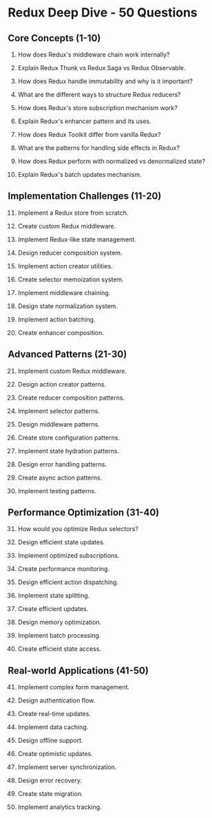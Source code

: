 # Redux Deep Dive - 50 Questions

## Core Concepts (1-10)

1. How does Redux's middleware chain work internally?

2. Explain Redux Thunk vs Redux Saga vs Redux Observable.

3. How does Redux handle immutability and why is it important?

4. What are the different ways to structure Redux reducers?

5. How does Redux's store subscription mechanism work?

6. Explain Redux's enhancer pattern and its uses.

7. How does Redux Toolkit differ from vanilla Redux?

8. What are the patterns for handling side effects in Redux?

9. How does Redux perform with normalized vs denormalized state?

10. Explain Redux's batch updates mechanism.

## Implementation Challenges (11-20)

11. Implement a Redux store from scratch.

12. Create custom Redux middleware.

13. Implement Redux-like state management.

14. Design reducer composition system.

15. Implement action creator utilities.

16. Create selector memoization system.

17. Implement middleware chaining.

18. Design state normalization system.

19. Implement action batching.

20. Create enhancer composition.

## Advanced Patterns (21-30)

21. Implement custom Redux middleware.

22. Design action creator patterns.

23. Create reducer composition patterns.

24. Implement selector patterns.

25. Design middleware patterns.

26. Create store configuration patterns.

27. Implement state hydration patterns.

28. Design error handling patterns.

29. Create async action patterns.

30. Implement testing patterns.

## Performance Optimization (31-40)

31. How would you optimize Redux selectors?

32. Design efficient state updates.

33. Implement optimized subscriptions.

34. Create performance monitoring.

35. Design efficient action dispatching.

36. Implement state splitting.

37. Create efficient updates.

38. Design memory optimization.

39. Implement batch processing.

40. Create efficient state access.

## Real-world Applications (41-50)

41. Implement complex form management.

42. Design authentication flow.

43. Create real-time updates.

44. Implement data caching.

45. Design offline support.

46. Create optimistic updates.

47. Implement server synchronization.

48. Design error recovery.

49. Create state migration.

50. Implement analytics tracking.